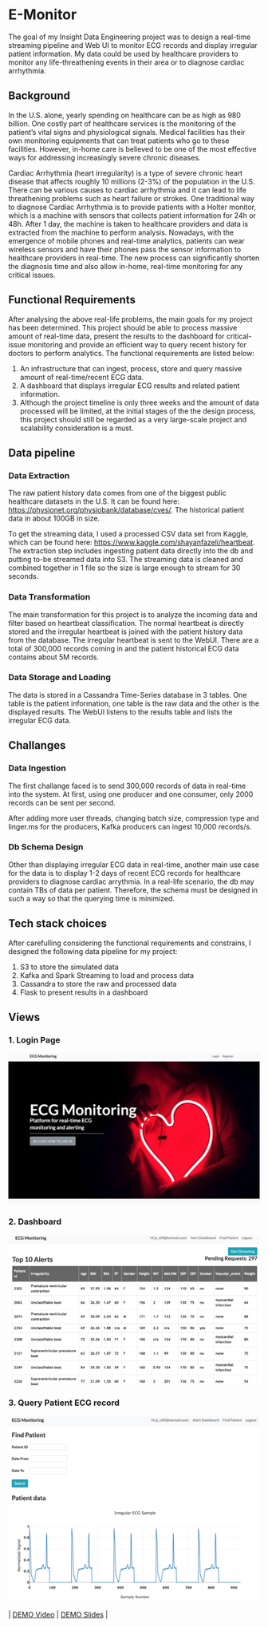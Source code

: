# E-Monitor
The goal of my Insight Data Engineering project was to design a real-time streaming pipeline and Web UI to monitor ECG records and display irregular patient information. My data could be used by healthcare providers to monitor any life-threathening events in their area or to diagnose cardiac arrhythmia.

## Background

In the U.S. alone, yearly spending on healthcare can be as high as 980 billion. One costly part of healthcare services is the monitoring of the patient’s vital signs and physiological signals. Medical facilities has their own monitoring equipments that can treat patients who go to these facilities. However, in-home care is believed to be one of the most effective ways for addressing increasingly severe chronic diseases. 

Cardiac Arrhythmia (heart irregularity) is a type of severe chronic heart disease that affects roughly 10 millions (2-3%) of the population in the U.S. There can be various causes to cardiac arrhythmia and it can lead to life threathening problems such as heart failure or strokes. One traditional way to diagnose Cardiac Arrhythmia is to provide patients with a Holter monitor, which is a machine with sensors that collects patient information for 24h or 48h. After 1 day, the machine is taken to healthcare providers and data is extracted from the machine to perform analysis. Nowadays, with the emergence of mobile phones and real-time analytics, patients can wear wireless sensors and have their phones pass the sensor information to healthcare providers in real-time. The new process can significantly shorten the diagnosis time and also allow in-home, real-time monitoring for any critical issues.  


## Functional Requirements
After analysing the above real-life problems, the main goals for my project has been determined. This project should be able to process massive amount of real-time data, present the results to the dashboard for critical-issue monitoring and provide an efficient way to query recent history for doctors to perform analytics. The functional requirements are listed below:

1. An infrastructure that can ingest, process, store and query massive amount of real-time/recent ECG data.
2. A dashboard that displays irregular ECG results and related patient information.
3. Although the project timeline is only three weeks and the amount of data processed will be limited, at the initial stages of the the design process, this project should still be regarded as a very large-scale project and scalability consideration is a must.


## Data pipeline
### Data Extraction
The raw patient history data comes from one of the biggest public healthcare datasets in the U.S. It can be found here: https://physionet.org/physiobank/database/cves/. The historical patient data in about 100GB in size. 

To get the streaming data, I used a processed CSV data set from Kaggle, which can be found here: https://www.kaggle.com/shayanfazeli/heartbeat. The extraction step includes ingesting patient data directly into the db and putting to-be streamed data into S3. The streaming data is cleaned and combined together in 1 file so the size is large enough to stream for 30 seconds.

### Data Transformation 
The main transformation for this project is to analyze the incoming data and filter based on heartbeat classification. The normal heartbeat is directly stored and the irregular heartbeat is joined with the patient history data from the database. The irregular heartbeat is sent to the WebUI. There are a total of 300,000 records coming in and the patient historical ECG data contains about 5M records. 

### Data Storage and Loading
The data is stored in a Cassandra Time-Series database in 3 tables. One table is the patient information, one table is the raw data and the other is the displayed results. The WebUI listens to the results table and lists the irregular ECG data.

## Challanges
### Data Ingestion
The first challange faced is to send 300,000 records of data in real-time into the system. At first, using one producer and one consumer, only 2000 records can be sent per second. 

After adding more user threads, changing batch size, compression type and linger.ms for the producers, Kafka producers can ingest 10,000 records/s.

### Db Schema Design
Other than displaying irregular ECG data in real-time, another main use case for the data is to display 1-2 days of recent ECG records for healthcare providers to diagnose cardiac arrythmia. In a real-life scenario, the db may contain TBs of data per patient. Therefore, the schema must be designed in such a way so that the querying time is minimized. 

## Tech stack choices
After carefulling considering the functional requirements and constrains, I designed the following data pipeline for my project:
1. S3 to store the simulated data
2. Kafka and Spark Streaming to load and process data 
3. Cassandra to store the raw and processed data 
4. Flask to present results in a dashboard

## Views
### 1. Login Page
![alt text](img/Img4 "Screenshot of User Interface")
### 2. Dashboard
![alt text](img/Img2 "Screenshot of User Interface")
### 3. Query Patient ECG record
![alt text](img/Img3 "Screenshot of User Interface")

| [DEMO Video]           | [DEMO Slides]  |


[DEMO Video]:<https://youtu.be/nL2yumruH-o>
[DEMO Slides]:<https://docs.google.com/presentation/d/e/2PACX-1vRO2UyIR18tpK0jxu6RP6J7UH8nfY_SDs67coPfY5QwCcrlwK2YGFs5hI9PH5CLAZk1a-b3j0mzlDoM/pub?start=false&loop=false&delayms=3000>
